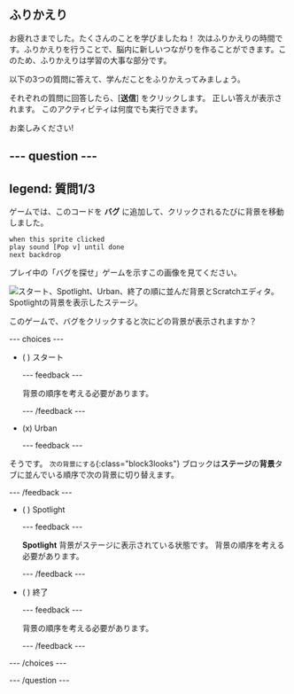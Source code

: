 ## ふりかえり

お疲れさまでした。たくさんのことを学びましたね！ 次はふりかえりの時間です。ふりかえりを行うことで、脳内に新しいつながりを作ることができます。このため、ふりかえりは学習の大事な部分です。

以下の3つの質問に答えて、学んだことをふりかえってみましょう。

それぞれの質問に回答したら、[**送信**] をクリックします。 正しい答えが表示されます。 このアクティビティは何度でも実行できます。

お楽しみください!

--- question ---
---
legend: 質問1/3
---

ゲームでは、このコードを **バグ** に追加して、クリックされるたびに背景を移動しました。

```blocks3
when this sprite clicked
play sound [Pop v] until done
next backdrop
```

プレイ中の「バグを探せ」ゲームを示すこの画像を見てください。

![スタート、Spotlight、Urban、終了の順に並んだ背景とScratchエディタ。Spotlightの背景を表示したステージ。](images/quiz1-backdrops.png)

このゲームで、バグをクリックすると次にどの背景が表示されますか？

--- choices ---

- ( ) スタート

  --- feedback ---

  背景の順序を考える必要があります。

  --- /feedback ---

- (x) Urban

  --- feedback ---

そうです。 `次の背景にする`{:class="block3looks"} ブロックは**ステージ**の**背景**タブに並んでいる順序で次の背景に切り替えます。

--- /feedback ---

- ( ) Spotlight

  --- feedback ---

  **Spotlight** 背景がステージに表示されている状態です。 背景の順序を考える必要があります。

  --- /feedback ---

- ( ) 終了

  --- feedback ---

  背景の順序を考える必要があります。

  --- /feedback ---

--- /choices ---

--- /question ---

